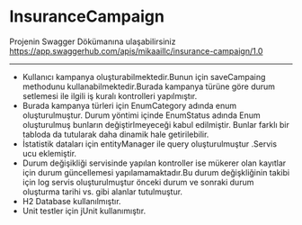 # InsuranceCampaign
Projenin Swagger Dökümanına ulaşabilirsiniz
https://app.swaggerhub.com/apis/mikaaillc/insurance-campaign/1.0

------------------------------------------------------------------

- Kullanıcı kampanya oluşturabilmektedir.Bunun için saveCampaing methodunu kullanabilmektedir.Burada kampanya türüne göre durum setlemesi ile ilgili iş kuralı kontrolleri yapılmıştır.
- Burada kampanya türleri için EnumCategory adında enum oluşturulmuştur. Durum yöntimi içinde EnumStatus adında Enum oluşturulmuş bunların değiştirlmeyeceği kabul edilmiştir. Bunlar farklı bir tabloda da tutularak daha dinamik hale getirilebilir.
- İstatistik dataları için entityManager ile query oluşturulmuştur .Servis ucu eklemiştir.
- Durum değişikliği servisinde yapılan kontroller ise mükerer olan kayıtlar için durum güncellemesi yapılamamaktadır.Bu durum değişkliğinin takibi için log servis oluşturulmuştur önceki durum ve sonraki durum oluşturma tarihi vs. gibi alanlar tutulmuştur.
- H2 Database kullanılmıştır.
- Unit testler için jUnit kullanımıştır.
